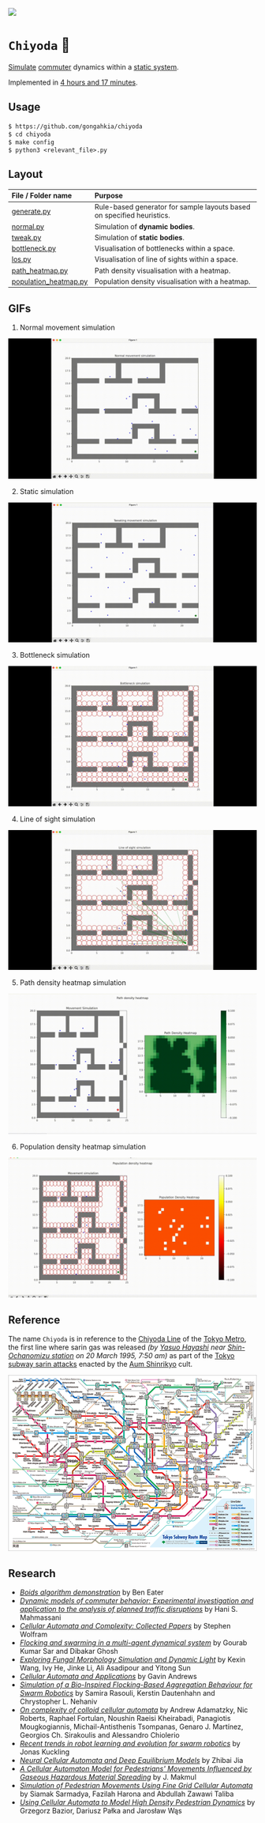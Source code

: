 [![](https://img.shields.io/badge/chiyoda_1.0.0-passing-green)](https://github.com/gongahkia/chiyoda/releases/tag/1.0.0) 

# `Chiyoda` 🚆

[Simulate](#gifs) [commuter](https://dictionary.cambridge.org/dictionary/english/commuter) dynamics within a [static system](https://www.quora.com/What-is-the-difference-between-a-static-and-dynamic-system).

Implemented in [4 hours and 17 minutes](https://github.com/gongahkia/chiyoda/commit/06ab35a1f475c393faf7a3e2412a90b8e2ef4bb6).

## Usage

```console
$ https://github.com/gongahkia/chiyoda
$ cd chiyoda
$ make config
$ python3 <relevant_file>.py
```

## Layout

| File / Folder name | Purpose |
| :--- | :--- |
| [generate.py](./src/generate.py) | Rule-based generator for sample layouts based on specified heuristics. |
| [normal.py](./src/normal.py) | Simulation of **dynamic bodies**. |
| [tweak.py](./src/tweak.py) | Simulation of **static bodies**. |
| [bottleneck.py](./src/bottleneck.py) | Visualisation of bottlenecks within a space. |
| [los.py](./src/los.py) | Visualisation of line of sights within a space. |
| [path_heatmap.py](./src/path_heatmap.py) | Path density visualisation with a heatmap. |
| [population_heatmap.py](./src/population_heatmap.py) | Population density visualisation with a heatmap. |

## GIFs

1. Normal movement simulation

![](./asset/reference/normal.gif)

2. Static simulation

![](./asset/reference/tweak.gif)

3. Bottleneck simulation

![](./asset/reference/bottleneck.gif)

4. Line of sight simulation

![](./asset/reference/los.gif)

5. Path density heatmap simulation

![](./asset/reference/path.gif)

6. Population density heatmap simulation

![](./asset/reference/population.gif)

## Reference

The name `Chiyoda` is in reference to the [Chiyoda Line](https://en.wikipedia.org/wiki/Tokyo_Metro_Chiyoda_Line) of the [Tokyo Metro](https://www.tokyometro.jp/en/index.html), the first line where sarin gas was released *(by [Yasuo Hayashi](https://en.wikipedia.org/wiki/Lin_Tainan) near [Shin-Ochanomizu station](https://en.wikipedia.org/wiki/Shin-ochanomizu_Station) on 20 March 1995, 7:50 am)* as part of the [Tokyo subway sarin attacks](https://en.wikipedia.org/wiki/Tokyo_subway_sarin_attack) enacted by the [Aum Shinrikyo](https://en.wikipedia.org/wiki/Aum_Shinrikyo) cult.

![](./asset/logo/map.png)

## Research

* [*Boids algorithm demonstration*](https://eater.net/boids) by Ben Eater
* [*Dynamic models of commuter behavior: Experimental investigation and application to the analysis of planned traffic disruptions*](https://www.sciencedirect.com/science/article/abs/pii/0191260790900366) by Hani S. Mahmassani
* [*Cellular Automata and Complexity: Collected Papers*](https://www.stephenwolfram.com/publications/cellular-automata-complexity/) by Stephen Wolfram
* [*Flocking and swarming in a multi-agent dynamical system*](https://pubs.aip.org/aip/cha/article-abstract/33/12/123126/2930567/Flocking-and-swarming-in-a-multi-agent-dynamical?redirectedFrom=fulltext) by Gourab Kumar Sar and Dibakar Ghosh
* [*Exploring Fungal Morphology Simulation and Dynamic Light*](https://dl.acm.org/doi/10.1145/3680530.3695440) by Kexin Wang, Ivy He, Jinke Li, Ali Asadipour and Yitong Sun
* [*Cellular Automata and Applications*](https://www.whitman.edu/Documents/Academics/Mathematics/andrewgw.pdf) by Gavin Andrews
* [*Simulation of a Bio-Inspired Flocking-Based Aggregation Behaviour for Swarm Robotics*](https://www.mdpi.com/2313-7673/9/11/668) by Samira Rasouli, Kerstin Dautenhahn and Chrystopher L. Nehaniv
* [*On complexity of colloid cellular automata*](https://www.nature.com/articles/s41598-024-72107-6) by Andrew Adamatzky, Nic Roberts, Raphael Fortulan, Noushin Raeisi Kheirabadi, Panagiotis Mougkogiannis, Michail-Antisthenis Tsompanas, Genaro J. Martínez, Georgios Ch. Sirakoulis and Alessandro Chiolerio 
* [*Recent trends in robot learning and evolution for swarm robotics*](https://www.frontiersin.org/journals/robotics-and-ai/articles/10.3389/frobt.2023.1134841/full) by Jonas Kuckling
* [*Neural Cellular Automata and Deep Equilibrium Models*](http://arxiv.org/pdf/2501.03573.pdf) by Zhibai Jia
* [*A Cellular Automaton Model for Pedestrians' Movements Influenced by Gaseous Hazardous Material Spreading*](https://onlinelibrary.wiley.com/doi/10.1155/2020/3402198) by J. Makmul
* [*Simulation of Pedestrian Movements Using Fine Grid Cellular Automata*](https://arxiv.org/ftp/arxiv/papers/1406/1406.3567.pdf) by Siamak Sarmadya, Fazilah Harona and Abdullah Zawawi Taliba
* [*Using Cellular Automata to Model High Density Pedestrian Dynamics*](https://pmc.ncbi.nlm.nih.gov/articles/PMC7302238/) by Grzegorz Bazior, Dariusz Pałka and Jarosław Wąs
